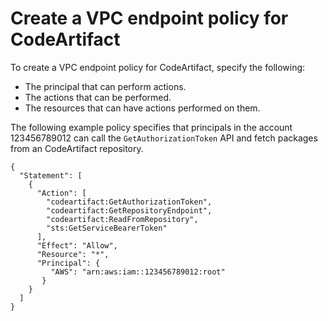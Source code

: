 # Create a VPC endpoint policy for CodeArtifact<a name="create-vpc-endoint-policy"></a>

 To create a VPC endpoint policy for CodeArtifact, specify the following: 
+  The principal that can perform actions\. 
+  The actions that can be performed\. 
+  The resources that can have actions performed on them\. 

 The following example policy specifies that principals in the account 123456789012 can call the `GetAuthorizationToken` API and fetch packages from an CodeArtifact repository\. 

```
{
  "Statement": [
    {
      "Action": [
        "codeartifact:GetAuthorizationToken",
        "codeartifact:GetRepositoryEndpoint",
        "codeartifact:ReadFromRepository",
        "sts:GetServiceBearerToken"
      ],
      "Effect": "Allow",
      "Resource": "*",
      "Principal": {
         "AWS": "arn:aws:iam::123456789012:root"
       }
    }
  ]
}
```